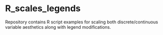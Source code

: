 # R_scales_legends
Repository contains R script examples for scaling both discrete/continuous variable aesthetics along with legend modifications.
